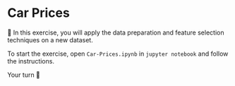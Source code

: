 # Car Prices

🎯 In this exercise, you will apply the data preparation and feature selection techniques on a new dataset.

To start the exercise, open `Car-Prices.ipynb` in `jupyter notebook` and follow the instructions.

Your turn 🚀
